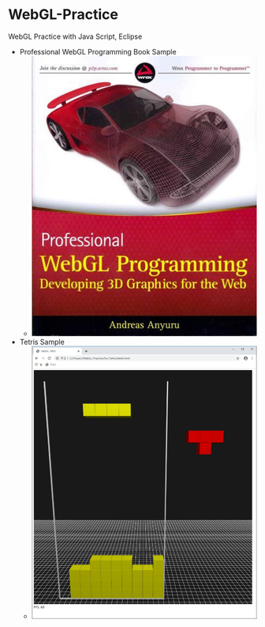 # WebGL-Practice
WebGL Practice with Java Script, Eclipse

- Professional WebGL Programming Book Sample
  - ![](https://github.com/jjuiddong/WebGL-Practice/blob/master/Doc/webglbook2.jpg?raw=true)
- Tetris Sample
  - ![](https://github.com/jjuiddong/WebGL-Practice/blob/master/Doc/tetris.jpg?raw=true)
  
